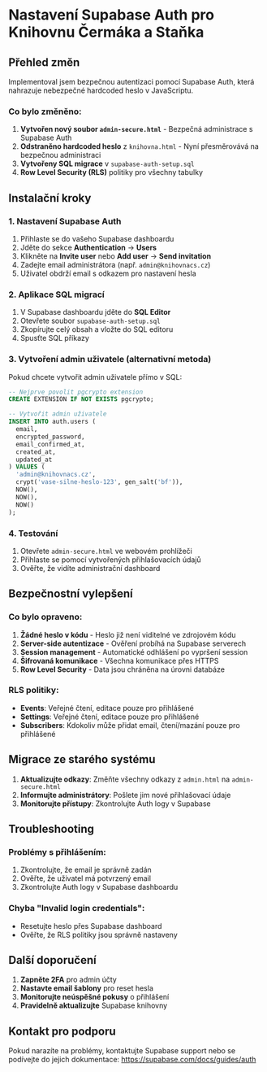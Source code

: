 # Nastavení Supabase Auth pro Knihovnu Čermáka a Staňka

## Přehled změn

Implementoval jsem bezpečnou autentizaci pomocí Supabase Auth, která nahrazuje nebezpečné hardcoded heslo v JavaScriptu.

### Co bylo změněno:

1. **Vytvořen nový soubor `admin-secure.html`** - Bezpečná administrace s Supabase Auth
2. **Odstraněno hardcoded heslo** z `knihovna.html` - Nyní přesměrovává na bezpečnou administraci
3. **Vytvořeny SQL migrace** v `supabase-auth-setup.sql`
4. **Row Level Security (RLS)** politiky pro všechny tabulky

## Instalační kroky

### 1. Nastavení Supabase Auth

1. Přihlaste se do vašeho Supabase dashboardu
2. Jděte do sekce **Authentication** → **Users**
3. Klikněte na **Invite user** nebo **Add user** → **Send invitation**
4. Zadejte email administrátora (např. `admin@knihovnacs.cz`)
5. Uživatel obdrží email s odkazem pro nastavení hesla

### 2. Aplikace SQL migrací

1. V Supabase dashboardu jděte do **SQL Editor**
2. Otevřete soubor `supabase-auth-setup.sql`
3. Zkopírujte celý obsah a vložte do SQL editoru
4. Spusťte SQL příkazy

### 3. Vytvoření admin uživatele (alternativní metoda)

Pokud chcete vytvořit admin uživatele přímo v SQL:

```sql
-- Nejprve povolit pgcrypto extension
CREATE EXTENSION IF NOT EXISTS pgcrypto;

-- Vytvořit admin uživatele
INSERT INTO auth.users (
  email,
  encrypted_password,
  email_confirmed_at,
  created_at,
  updated_at
) VALUES (
  'admin@knihovnacs.cz',
  crypt('vase-silne-heslo-123', gen_salt('bf')),
  NOW(),
  NOW(),
  NOW()
);
```

### 4. Testování

1. Otevřete `admin-secure.html` ve webovém prohlížeči
2. Přihlaste se pomocí vytvořených přihlašovacích údajů
3. Ověřte, že vidíte administrační dashboard

## Bezpečnostní vylepšení

### Co bylo opraveno:

1. **Žádné heslo v kódu** - Heslo již není viditelné ve zdrojovém kódu
2. **Server-side autentizace** - Ověření probíhá na Supabase serverech
3. **Session management** - Automatické odhlášení po vypršení session
4. **Šifrovaná komunikace** - Všechna komunikace přes HTTPS
5. **Row Level Security** - Data jsou chráněna na úrovni databáze

### RLS politiky:

- **Events**: Veřejné čtení, editace pouze pro přihlášené
- **Settings**: Veřejné čtení, editace pouze pro přihlášené  
- **Subscribers**: Kdokoliv může přidat email, čtení/mazání pouze pro přihlášené

## Migrace ze starého systému

1. **Aktualizujte odkazy**: Změňte všechny odkazy z `admin.html` na `admin-secure.html`
2. **Informujte administrátory**: Pošlete jim nové přihlašovací údaje
3. **Monitorujte přístupy**: Zkontrolujte Auth logy v Supabase

## Troubleshooting

### Problémy s přihlášením:

1. Zkontrolujte, že email je správně zadán
2. Ověřte, že uživatel má potvrzený email
3. Zkontrolujte Auth logy v Supabase dashboardu

### Chyba "Invalid login credentials":

- Resetujte heslo přes Supabase dashboard
- Ověřte, že RLS politiky jsou správně nastaveny

## Další doporučení

1. **Zapněte 2FA** pro admin účty
2. **Nastavte email šablony** pro reset hesla
3. **Monitorujte neúspěšné pokusy** o přihlášení
4. **Pravidelně aktualizujte** Supabase knihovny

## Kontakt pro podporu

Pokud narazíte na problémy, kontaktujte Supabase support nebo se podívejte do jejich dokumentace: https://supabase.com/docs/guides/auth